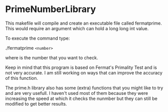 # PrimeNumberLibrary

This makefile will compile and create an executable file called fermatprime. This would require an argument which can hold a long long int 
value.

To execute the command type:

./fermatprime `<number>`

where <number> is the number that you want to check.

Keep in mind that this program is based on Fermat's Primality Test and is not very accurate. I am still working on ways that can improve the 
accuracy of this function.

The prime.h library also has some (extra) functions that you might like to try and are very usefull. I haven't used most of them because they 
were increasing the speed at which it checks the nunmber but they can still be modified to get better results.
